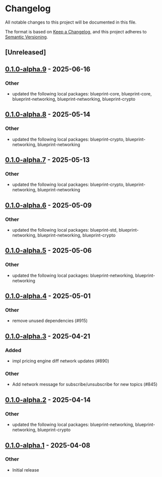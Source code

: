 # Changelog

All notable changes to this project will be documented in this file.

The format is based on [Keep a Changelog](https://keepachangelog.com/en/1.0.0/),
and this project adheres to [Semantic Versioning](https://semver.org/spec/v2.0.0.html).

## [Unreleased]

## [0.1.0-alpha.9](https://github.com/tangle-network/blueprint/compare/blueprint-networking-agg-sig-gossip-extension-v0.1.0-alpha.8...blueprint-networking-agg-sig-gossip-extension-v0.1.0-alpha.9) - 2025-06-16

### Other

- updated the following local packages: blueprint-core, blueprint-core, blueprint-networking, blueprint-networking, blueprint-crypto

## [0.1.0-alpha.8](https://github.com/tangle-network/blueprint/compare/blueprint-networking-agg-sig-gossip-extension-v0.1.0-alpha.7...blueprint-networking-agg-sig-gossip-extension-v0.1.0-alpha.8) - 2025-05-14

### Other

- updated the following local packages: blueprint-crypto, blueprint-networking, blueprint-networking

## [0.1.0-alpha.7](https://github.com/tangle-network/blueprint/compare/blueprint-networking-agg-sig-gossip-extension-v0.1.0-alpha.6...blueprint-networking-agg-sig-gossip-extension-v0.1.0-alpha.7) - 2025-05-13

### Other

- updated the following local packages: blueprint-crypto, blueprint-networking, blueprint-networking

## [0.1.0-alpha.6](https://github.com/tangle-network/blueprint/compare/blueprint-networking-agg-sig-gossip-extension-v0.1.0-alpha.5...blueprint-networking-agg-sig-gossip-extension-v0.1.0-alpha.6) - 2025-05-09

### Other

- updated the following local packages: blueprint-std, blueprint-networking, blueprint-networking, blueprint-crypto

## [0.1.0-alpha.5](https://github.com/tangle-network/blueprint/compare/blueprint-networking-agg-sig-gossip-extension-v0.1.0-alpha.4...blueprint-networking-agg-sig-gossip-extension-v0.1.0-alpha.5) - 2025-05-06

### Other

- updated the following local packages: blueprint-networking, blueprint-networking

## [0.1.0-alpha.4](https://github.com/tangle-network/blueprint/compare/blueprint-networking-agg-sig-gossip-extension-v0.1.0-alpha.3...blueprint-networking-agg-sig-gossip-extension-v0.1.0-alpha.4) - 2025-05-01

### Other

- remove unused dependencies (#915)

## [0.1.0-alpha.3](https://github.com/tangle-network/blueprint/compare/blueprint-networking-agg-sig-gossip-extension-v0.1.0-alpha.2...blueprint-networking-agg-sig-gossip-extension-v0.1.0-alpha.3) - 2025-04-21

### Added

- impl pricing engine diff network updates (#890)

### Other

- Add network message for subscribe/unsubscribe for new topics (#845)

## [0.1.0-alpha.2](https://github.com/tangle-network/blueprint/compare/blueprint-networking-agg-sig-gossip-extension-v0.1.0-alpha.1...blueprint-networking-agg-sig-gossip-extension-v0.1.0-alpha.2) - 2025-04-14

### Other

- updated the following local packages: blueprint-networking, blueprint-networking, blueprint-crypto

## [0.1.0-alpha.1](https://github.com/tangle-network/blueprint/releases/tag/blueprint-networking-agg-sig-gossip-extension-v0.1.0-alpha.1) - 2025-04-08

### Other

- Initial release
